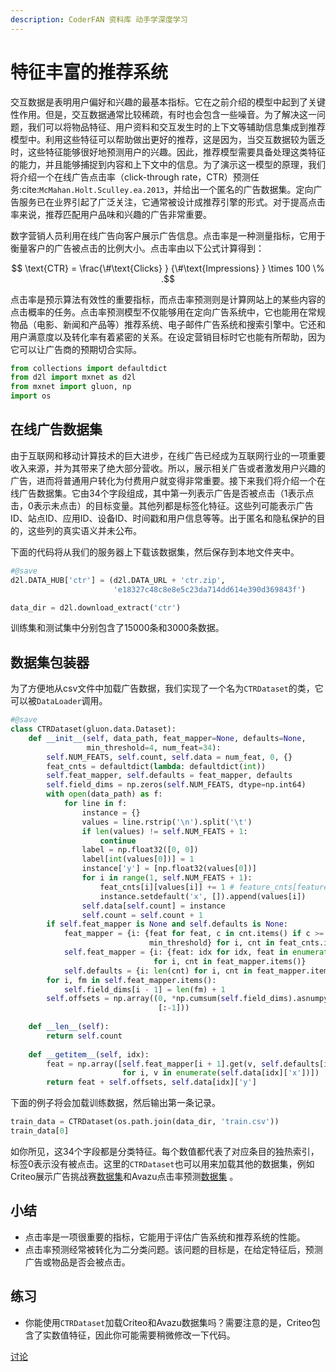 ```yaml
---
description: CoderFAN 资料库 动手学深度学习
---
```


# 特征丰富的推荐系统

交互数据是表明用户偏好和兴趣的最基本指标。它在之前介绍的模型中起到了关键性作用。但是，交互数据通常比较稀疏，有时也会包含一些噪音。为了解决这一问题，我们可以将物品特征、用户资料和交互发生时的上下文等辅助信息集成到推荐模型中。利用这些特征可以帮助做出更好的推荐，这是因为，当交互数据较为匮乏时，这些特征能够很好地预测用户的兴趣。因此，推荐模型需要具备处理这类特征的能力，并且能够捕捉到内容和上下文中的信息。为了演示这一模型的原理，我们将介绍一个在线广告点击率（click-through rate，CTR）预测任务:cite:`McMahan.Holt.Sculley.ea.2013`，并给出一个匿名的广告数据集。定向广告服务已在业界引起了广泛关注，它通常被设计成推荐引擎的形式。对于提高点击率来说，推荐匹配用户品味和兴趣的广告非常重要。

数字营销人员利用在线广告向客户展示广告信息。点击率是一种测量指标，它用于衡量客户的广告被点击的比例大小。点击率由以下公式计算得到：

$$ \text{CTR} = \frac{\#\text{Clicks} } {\#\text{Impressions} } \times 100 \% .$$

点击率是预示算法有效性的重要指标，而点击率预测则是计算网站上的某些内容的点击概率的任务。点击率预测模型不仅能够用在定向广告系统中，它也能用在常规物品（电影、新闻和产品等）推荐系统、电子邮件广告系统和搜索引擎中。它还和用户满意度以及转化率有着紧密的关系。在设定营销目标时它也能有所帮助，因为它可以让广告商的预期切合实际。

```python
from collections import defaultdict
from d2l import mxnet as d2l
from mxnet import gluon, np
import os
```

## 在线广告数据集

由于互联网和移动计算技术的巨大进步，在线广告已经成为互联网行业的一项重要收入来源，并为其带来了绝大部分营收。所以，展示相关广告或者激发用户兴趣的广告，进而将普通用户转化为付费用户就变得非常重要。接下来我们将介绍一个在线广告数据集。它由34个字段组成，其中第一列表示广告是否被点击（1表示点击，0表示未点击）的目标变量。其他列都是标签化特征。这些列可能表示广告ID、站点ID、应用ID、设备ID、时间戳和用户信息等等。出于匿名和隐私保护的目的，这些列的真实语义并未公布。

下面的代码将从我们的服务器上下载该数据集，然后保存到本地文件夹中。

```python
#@save
d2l.DATA_HUB['ctr'] = (d2l.DATA_URL + 'ctr.zip',
                       'e18327c48c8e8e5c23da714dd614e390d369843f')

data_dir = d2l.download_extract('ctr')
```

训练集和测试集中分别包含了15000条和3000条数据。

## 数据集包装器

为了方便地从csv文件中加载广告数据，我们实现了一个名为`CTRDataset`的类，它可以被`DataLoader`调用。

```python
#@save
class CTRDataset(gluon.data.Dataset):
    def __init__(self, data_path, feat_mapper=None, defaults=None,
                 min_threshold=4, num_feat=34):
        self.NUM_FEATS, self.count, self.data = num_feat, 0, {}
        feat_cnts = defaultdict(lambda: defaultdict(int))
        self.feat_mapper, self.defaults = feat_mapper, defaults
        self.field_dims = np.zeros(self.NUM_FEATS, dtype=np.int64)
        with open(data_path) as f:
            for line in f:
                instance = {}
                values = line.rstrip('\n').split('\t')
                if len(values) != self.NUM_FEATS + 1:
                    continue
                label = np.float32([0, 0])
                label[int(values[0])] = 1
                instance['y'] = [np.float32(values[0])]
                for i in range(1, self.NUM_FEATS + 1):
                    feat_cnts[i][values[i]] += 1 # feature_cnts[feature_dim]->{value1:cnts1,...}
                    instance.setdefault('x', []).append(values[i])
                self.data[self.count] = instance
                self.count = self.count + 1
        if self.feat_mapper is None and self.defaults is None:
            feat_mapper = {i: {feat for feat, c in cnt.items() if c >=
                               min_threshold} for i, cnt in feat_cnts.items()} # feat_mapper[feature_dim]-> set(v1,...)
            self.feat_mapper = {i: {feat: idx for idx, feat in enumerate(cnt)} # feat_map[feature_dim]-> {v1:idx1,...}
                                for i, cnt in feat_mapper.items()}
            self.defaults = {i: len(cnt) for i, cnt in feat_mapper.items()} # default index for feature[dim][value]
        for i, fm in self.feat_mapper.items():
            self.field_dims[i - 1] = len(fm) + 1
        self.offsets = np.array((0, *np.cumsum(self.field_dims).asnumpy() # offset for feature in dim with value X
                                 [:-1]))
        
    def __len__(self):
        return self.count
    
    def __getitem__(self, idx):
        feat = np.array([self.feat_mapper[i + 1].get(v, self.defaults[i + 1])
                         for i, v in enumerate(self.data[idx]['x'])])
        return feat + self.offsets, self.data[idx]['y']
```

下面的例子将会加载训练数据，然后输出第一条记录。

```python
train_data = CTRDataset(os.path.join(data_dir, 'train.csv'))
train_data[0]
```

如你所见，这34个字段都是分类特征。每个数值都代表了对应条目的独热索引，标签$0$表示没有被点击。这里的`CTRDataset`也可以用来加载其他的数据集，例如Criteo展示广告挑战赛[数据集](https://labs.criteo.com/2014/02/kaggle-display-advertising-challenge-dataset/)和Avazu点击率预测[数据集](https://www.kaggle.com/c/avazu-ctr-prediction) 。

## 小结

* 点击率是一项很重要的指标，它能用于评估广告系统和推荐系统的性能。
* 点击率预测经常被转化为二分类问题。该问题的目标是，在给定特征后，预测广告或物品是否会被点击。

## 练习

* 你能使用`CTRDataset`加载Criteo和Avazu数据集吗？需要注意的是，Criteo包含了实数值特征，因此你可能需要稍微修改一下代码。

[讨论](https://discuss.d2l.ai/t/405)
